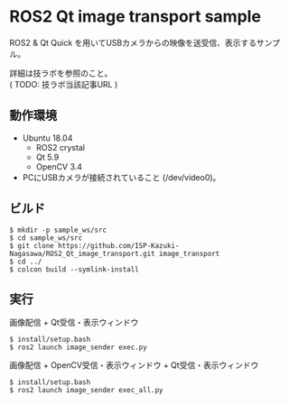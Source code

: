ROS2 Qt image transport sample
=====================================
ROS2 & Qt Quick を用いてUSBカメラからの映像を送受信、表示するサンプル。  
  
詳細は技ラボを参照のこと。  
( TODO: 技ラボ当該記事URL )

動作環境
----------
- Ubuntu 18.04
    - ROS2 crystal
    - Qt 5.9
    - OpenCV 3.4
- PCにUSBカメラが接続されていること (/dev/video0)。

ビルド
-----------
```
$ mkdir -p sample_ws/src
$ cd sample_ws/src
$ git clone https://github.com/ISP-Kazuki-Nagasawa/ROS2_Qt_image_transport.git image_transport
$ cd ../
$ colcon build --symlink-install
```

実行
-----------
画像配信 + Qt受信・表示ウィンドウ
```
$ install/setup.bash
$ ros2 launch image_sender exec.py
```

画像配信 + OpenCV受信・表示ウィンドウ + Qt受信・表示ウィンドウ
```
$ install/setup.bash
$ ros2 launch image_sender exec_all.py
```




